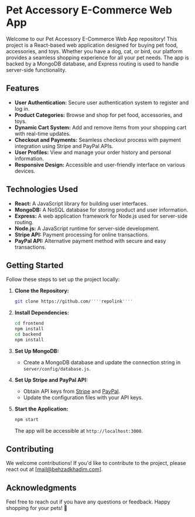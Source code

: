 # Pet Accessory E-Commerce Web App

Welcome to our Pet Accessory E-Commerce Web App repository! This project is a React-based web application designed for buying pet food, accessories, and toys. Whether you have a dog, cat, or bird, our platform provides a seamless shopping experience for all your pet needs. The app is backed by a MongoDB database, and Express routing is used to handle server-side functionality.

## Features

- **User Authentication:** Secure user authentication system to register and log in.
- **Product Categories:** Browse and shop for pet food, accessories, and toys.
- **Dynamic Cart System:** Add and remove items from your shopping cart with real-time updates.
- **Checkout and Payments:** Seamless checkout process with payment integration using Stripe and PayPal APIs.
- **User Profiles:** View and manage your order history and personal information.
- **Responsive Design:** Accessible and user-friendly interface on various devices.

## Technologies Used

- **React:** A JavaScript library for building user interfaces.
- **MongoDB:** A NoSQL database for storing product and user information.
- **Express:** A web application framework for Node.js used for server-side routing.
- **Node.js:** A JavaScript runtime for server-side development.
- **Stripe API:** Payment processing for online transactions.
- **PayPal API:** Alternative payment method with secure and easy transactions.

## Getting Started

Follow these steps to set up the project locally:

1. **Clone the Repository:**
   ```bash
   git clone https://github.com/''''repolink''''
   ```

2. **Install Dependencies:**
   ```bash
   cd frontend
   npm install
   cd backend
   npm install
   ```

3. **Set Up MongoDB:**
   - Create a MongoDB database and update the connection string in `server/config/database.js`.

4. **Set Up Stripe and PayPal API:**
   - Obtain API keys from [Stripe](https://stripe.com/docs/keys) and [PayPal](https://developer.paypal.com/docs/api-basics/api-credentials/).
   - Update the configuration files with your API keys.

5. **Start the Application:**
   ```bash
   npm start
   ```

   The app will be accessible at `http://localhost:3000`.

## Contributing

We welcome contributions! If you'd like to contribute to the project, please react out at [mail@behzadkhadim.com].

## Acknowledgments

Feel free to reach out if you have any questions or feedback. Happy shopping for your pets! 🐾
